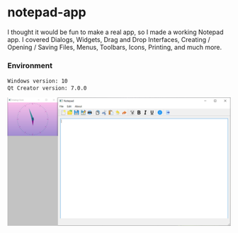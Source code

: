 # notepad-app
I thought it would be fun to make a real app, so I made a working Notepad app. I covered Dialogs, Widgets, Drag and Drop Interfaces, Creating / Opening / Saving Files, Menus, Toolbars, Icons, Printing, and much more.

### Environment

    Windows version: 10
    Qt Creator version: 7.0.0


![alt text](noteAndClock.png)
    


